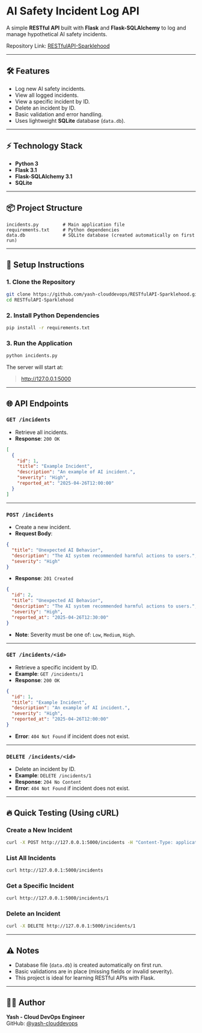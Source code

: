 # AI Safety Incident Log API

A simple **RESTful API** built with **Flask** and **Flask-SQLAlchemy** to log and manage hypothetical AI safety incidents.

Repository Link: [RESTfulAPI-Sparklehood](https://github.com/yash-clouddevops/RESTfulAPI-Sparklehood.git)

---

## 🛠 Features
- Log new AI safety incidents.
- View all logged incidents.
- View a specific incident by ID.
- Delete an incident by ID.
- Basic validation and error handling.
- Uses lightweight **SQLite** database (`data.db`).

---

## ⚡ Technology Stack
- **Python 3**
- **Flask 3.1**
- **Flask-SQLAlchemy 3.1**
- **SQLite**

---

## 📦 Project Structure
```
incidents.py         # Main application file
requirements.txt     # Python dependencies
data.db              # SQLite database (created automatically on first run)
```

---

## 🚀 Setup Instructions

### 1. Clone the Repository
```bash
git clone https://github.com/yash-clouddevops/RESTfulAPI-Sparklehood.git
cd RESTfulAPI-Sparklehood
```

### 2. Install Python Dependencies
```bash
pip install -r requirements.txt
```

### 3. Run the Application
```bash
python incidents.py
```
The server will start at:
> http://127.0.0.1:5000

---

## 🌐 API Endpoints

### `GET /incidents`
- Retrieve all incidents.
- **Response**: `200 OK`
```json
[
  {
    "id": 1,
    "title": "Example Incident",
    "description": "An example of AI incident.",
    "severity": "High",
    "reported_at": "2025-04-26T12:00:00"
  }
]
```

---

### `POST /incidents`
- Create a new incident.
- **Request Body**:
```json
{
  "title": "Unexpected AI Behavior",
  "description": "The AI system recommended harmful actions to users.",
  "severity": "High"
}
```
- **Response**: `201 Created`
```json
{
  "id": 2,
  "title": "Unexpected AI Behavior",
  "description": "The AI system recommended harmful actions to users.",
  "severity": "High",
  "reported_at": "2025-04-26T12:30:00"
}
```
- **Note**: Severity must be one of: `Low`, `Medium`, `High`.

---

### `GET /incidents/<id>`
- Retrieve a specific incident by ID.
- **Example**: `GET /incidents/1`
- **Response**: `200 OK`
```json
{
  "id": 1,
  "title": "Example Incident",
  "description": "An example of AI incident.",
  "severity": "High",
  "reported_at": "2025-04-26T12:00:00"
}
```
- **Error**: `404 Not Found` if incident does not exist.

---

### `DELETE /incidents/<id>`
- Delete an incident by ID.
- **Example**: `DELETE /incidents/1`
- **Response**: `204 No Content`
- **Error**: `404 Not Found` if incident does not exist.

---

## 🔥 Quick Testing (Using cURL)

### Create a New Incident
```bash
curl -X POST http://127.0.0.1:5000/incidents -H "Content-Type: application/json" -d '{"title": "AI Bias Detected", "description": "Detected bias in recruitment AI.", "severity": "Medium"}'
```

### List All Incidents
```bash
curl http://127.0.0.1:5000/incidents
```

### Get a Specific Incident
```bash
curl http://127.0.0.1:5000/incidents/1
```

### Delete an Incident
```bash
curl -X DELETE http://127.0.0.1:5000/incidents/1
```

---

## ⚠️ Notes
- Database file (`data.db`) is created automatically on first run.
- Basic validations are in place (missing fields or invalid severity).
- This project is ideal for learning RESTful APIs with Flask.

---

## 👨‍💻 Author
**Yash - Cloud DevOps Engineer**  
GitHub: [@yash-clouddevops](https://github.com/yash-clouddevops)
